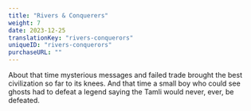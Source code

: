 ```yaml
---
title: "Rivers & Conquerers"
weight: 7
date: 2023-12-25
translationKey: "rivers-conquerors"
uniqueID: "rivers-conquerors"
purchaseURL: ""
---
```


About that time mysterious messages and failed trade brought the best civilization so far to its knees. And that time a small boy who could see ghosts had to defeat a legend saying the Tamli would never, ever, be defeated.